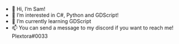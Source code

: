 - 👋 Hi, I’m Sam!
- 👀 I’m interested in C#, Python and GDScript!
- 🌱 I’m currently learning GDScript
- 📫 You can send a message to my discord if you want to reach me! Plextora#0033

<!---
Plextora/Plextora is a ✨ special ✨ repository because its `README.md` (this file) appears on your GitHub profile.
You can click the Preview link to take a look at your changes.
--->
